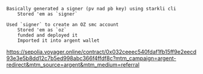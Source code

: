     Basically generated a signer (pv nad pb key) using starkli cli
        Stored 'em as `signer`

    Used `signer` to create an OZ smc account
        Stored 'em as `oz`
        funded and deployed it
        Imported it into argent wallet

https://sepolia.voyager.online/contract/0x032ceeec540fdaf1fb15ff9e2eecd93e3e5b8dd12c7b5ed998abc366f4ffdf8c?mtm_campaign=argent-redirect&mtm_source=argent&mtm_medium=referral

